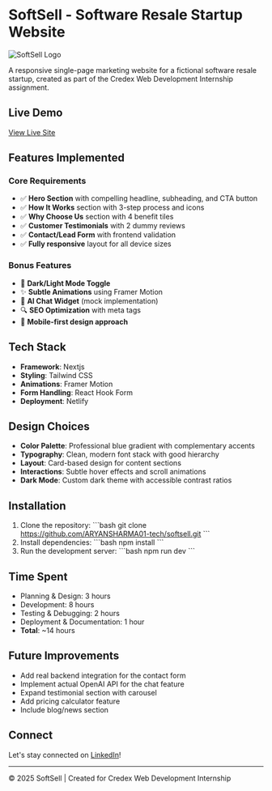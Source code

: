 # SoftSell - Software Resale Startup Website

![SoftSell Logo](/language.png) <!-- Replace with your actual logo -->

A responsive single-page marketing website for a fictional software resale startup, created as part of the Credex Web Development Internship assignment.

## Live Demo

[View Live Site](https://softsell-demo.netlify.app) <!-- Replace with your actual deployment URL -->

## Features Implemented

### Core Requirements
- ✅ **Hero Section** with compelling headline, subheading, and CTA button
- ✅ **How It Works** section with 3-step process and icons
- ✅ **Why Choose Us** section with 4 benefit tiles
- ✅ **Customer Testimonials** with 2 dummy reviews
- ✅ **Contact/Lead Form** with frontend validation
- ✅ **Fully responsive** layout for all device sizes

### Bonus Features
- 🎨 **Dark/Light Mode Toggle**
- ✨ **Subtle Animations** using Framer Motion
- 🤖 **AI Chat Widget** (mock implementation)
- 🔍 **SEO Optimization** with meta tags
- 📱 **Mobile-first design approach**

## Tech Stack

- **Framework**: Nextjs
- **Styling**: Tailwind CSS
- **Animations**: Framer Motion
- **Form Handling**: React Hook Form
- **Deployment**: Netlify

## Design Choices

- **Color Palette**: Professional blue gradient with complementary accents
- **Typography**: Clean, modern font stack with good hierarchy
- **Layout**: Card-based design for content sections
- **Interactions**: Subtle hover effects and scroll animations
- **Dark Mode**: Custom dark theme with accessible contrast ratios

## Installation

1. Clone the repository:
   \`\`\`bash
   git clone https://github.com/ARYANSHARMA01-tech/softsell.git
   \`\`\`
2. Install dependencies:
   \`\`\`bash
   npm install
   \`\`\`
3. Run the development server:
   \`\`\`bash
   npm run dev
   \`\`\`

## Time Spent

- Planning & Design: 3 hours
- Development: 8 hours
- Testing & Debugging: 2 hours
- Deployment & Documentation: 1 hour
- **Total**: ~14 hours

## Future Improvements

- Add real backend integration for the contact form
- Implement actual OpenAI API for the chat feature
- Expand testimonial section with carousel
- Add pricing calculator feature
- Include blog/news section

## Connect

Let's stay connected on [LinkedIn](https://www.linkedin.com/in/aryan-sharma1603/)!

---

© 2025 SoftSell  | Created for Credex Web Development Internship